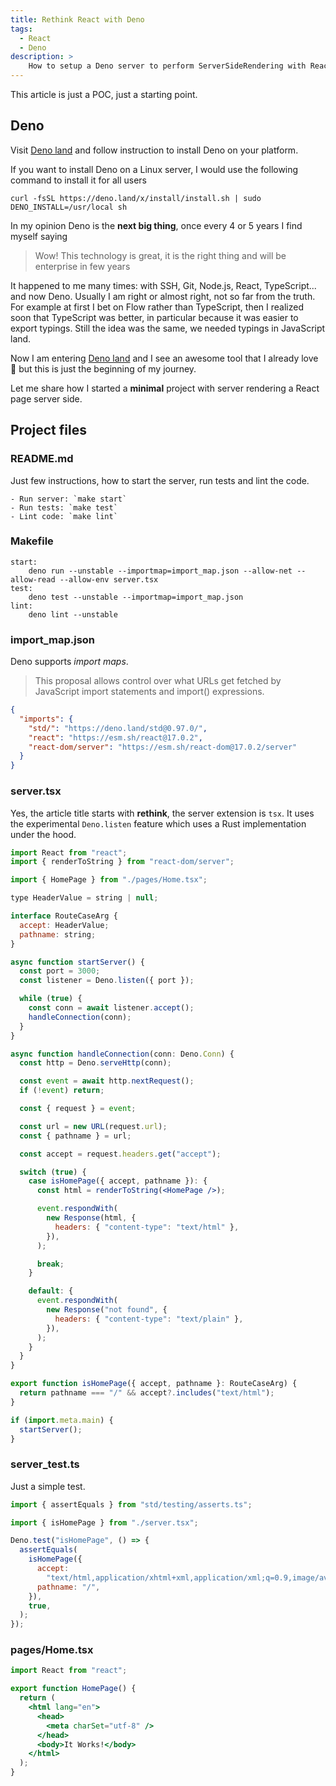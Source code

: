 ```yaml
---
title: Rethink React with Deno
tags:
  - React
  - Deno
description: >
    How to setup a Deno server to perform ServerSideRendering with React. The Web is evolving in the right direction.
---
```


<div class="paper warning">This article is just a POC, just a starting point.</div>

## Deno

Visit [Deno land](https://deno.land/) and follow instruction to install Deno on your platform.

<div class="paper info">
  <p>
  If you want to install Deno on a Linux server, I would use the following command to install it for all users
  </p>
  <pre><code>curl -fsSL https://deno.land/x/install/install.sh | sudo DENO_INSTALL=/usr/local sh</code></pre>
</div>

In my opinion Deno is the **next big thing**, once every 4 or 5 years I find myself saying

> Wow! This technology is great, it is the right thing and will be enterprise in few years

It happened to me many times: with SSH, Git, Node.js, React, TypeScript... and now Deno.
Usually I am right or almost right, not so far from the truth.
For example at first I bet on Flow rather than TypeScript, then I realized soon that TypeScript was better, in particular because it was easier to export typings. Still the idea was the same, we needed typings in JavaScript land.

Now I am entering [Deno land](https://deno.land) and I see an awesome tool that I already love 💙 but this is just the beginning of my journey.

Let me share how I started a **minimal** project with server rendering a React page server side.

## Project files

### README.md

Just few instructions, how to start the server, run tests and lint the code.

```
- Run server: `make start`
- Run tests: `make test`
- Lint code: `make lint`
```

### Makefile

```
start:
	deno run --unstable --importmap=import_map.json --allow-net --allow-read --allow-env server.tsx
test:
	deno test --unstable --importmap=import_map.json
lint:
	deno lint --unstable
```

### import_map.json

Deno supports *import maps*.

> This proposal allows control over what URLs get fetched by JavaScript import statements and import() expressions.

```json
{
  "imports": {
    "std/": "https://deno.land/std@0.97.0/",
    "react": "https://esm.sh/react@17.0.2",
    "react-dom/server": "https://esm.sh/react-dom@17.0.2/server"
  }
}
```

### server.tsx

Yes, the article title starts with **rethink**, the server extension is `tsx`.
It uses the experimental `Deno.listen` feature which uses a Rust implementation under the hood.

```jsx
import React from "react";
import { renderToString } from "react-dom/server";

import { HomePage } from "./pages/Home.tsx";

type HeaderValue = string | null;

interface RouteCaseArg {
  accept: HeaderValue;
  pathname: string;
}

async function startServer() {
  const port = 3000;
  const listener = Deno.listen({ port });

  while (true) {
    const conn = await listener.accept();
    handleConnection(conn);
  }
}

async function handleConnection(conn: Deno.Conn) {
  const http = Deno.serveHttp(conn);

  const event = await http.nextRequest();
  if (!event) return;

  const { request } = event;

  const url = new URL(request.url);
  const { pathname } = url;

  const accept = request.headers.get("accept");

  switch (true) {
    case isHomePage({ accept, pathname }): {
      const html = renderToString(<HomePage />);

      event.respondWith(
        new Response(html, {
          headers: { "content-type": "text/html" },
        }),
      );

      break;
    }

    default: {
      event.respondWith(
        new Response("not found", {
          headers: { "content-type": "text/plain" },
        }),
      );
    }
  }
}

export function isHomePage({ accept, pathname }: RouteCaseArg) {
  return pathname === "/" && accept?.includes("text/html");
}

if (import.meta.main) {
  startServer();
}
```

### server_test.ts

Just a simple test.

```js
import { assertEquals } from "std/testing/asserts.ts";

import { isHomePage } from "./server.tsx";

Deno.test("isHomePage", () => {
  assertEquals(
    isHomePage({
      accept:
        "text/html,application/xhtml+xml,application/xml;q=0.9,image/avif,image/webp,image/apng,*/*;q=0.8,application/signed-exchange;v=b3;q=0.9",
      pathname: "/",
    }),
    true,
  );
});
```

### pages/Home.tsx

```jsx
import React from "react";

export function HomePage() {
  return (
    <html lang="en">
      <head>
        <meta charSet="utf-8" />
      </head>
      <body>It Works!</body>
    </html>
  );
}
```
